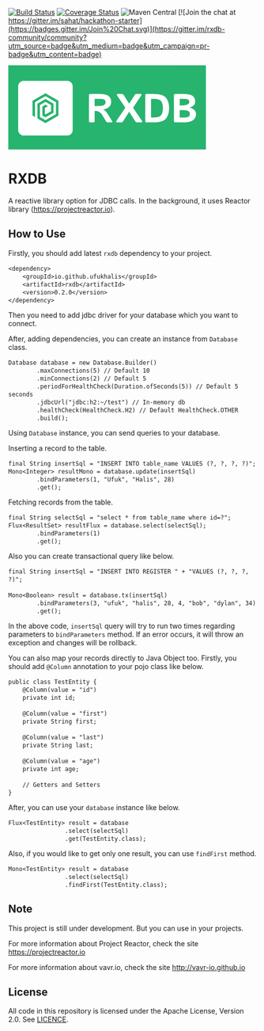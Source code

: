 [![Build Status](https://travis-ci.org/ufukhalis/rxdb.svg?branch=master)](https://travis-ci.org/ufukhalis/rxdb)
[![Coverage Status](https://coveralls.io/repos/github/ufukhalis/rxdb/badge.svg?branch=master)](https://coveralls.io/github/ufukhalis/rxdb?branch=master)
![Maven Central](https://img.shields.io/maven-central/v/io.github.ufukhalis/rxdb.svg)
[![Join the chat at https://gitter.im/sahat/hackathon-starter](https://badges.gitter.im/Join%20Chat.svg)](https://gitter.im/rxdb-community/community?utm_source=badge&utm_medium=badge&utm_campaign=pr-badge&utm_content=badge)

![Alt text](rxdb-logo-mini.png?raw=true "RXDB")

RXDB
===================
A reactive library option for JDBC calls. In the background, it uses Reactor library (https://projectreactor.io).

How to Use
------------
Firstly, you should add latest `rxdb` dependency to your project.

    <dependency>
        <groupId>io.github.ufukhalis</groupId>
        <artifactId>rxdb</artifactId>
        <version>0.2.0</version>
    </dependency>
    
Then you need to add jdbc driver for your database which you want to connect.

After, adding dependencies, you can create an instance from `Database` class.

    Database database = new Database.Builder()
            .maxConnections(5) // Default 10
            .minConnections(2) // Default 5
            .periodForHealthCheck(Duration.ofSeconds(5)) // Default 5 seconds
            .jdbcUrl("jdbc:h2:~/test") // In-memory db
            .healthCheck(HealthCheck.H2) // Default HealthCheck.OTHER
            .build();
            
Using `Database` instance, you can send queries to your database.

Inserting a record to the table.
    
    final String insertSql = "INSERT INTO table_name VALUES (?, ?, ?, ?)";
    Mono<Integer> resultMono = database.update(insertSql)
            .bindParameters(1, "Ufuk", "Halis", 28)
            .get();

    
Fetching records from the table.
    
    final String selectSql = "select * from table_name where id=?";
    Flux<ResultSet> resultFlux = database.select(selectSql);
            .bindParameters(1)
            .get();

Also you can create transactional query like below.

    final String insertSql = "INSERT INTO REGISTER " + "VALUES (?, ?, ?, ?)";
    
    Mono<Boolean> result = database.tx(insertSql)
            .bindParameters(3, "ufuk", "halis", 28, 4, "bob", "dylan", 34)
            .get();
 
In the above code, `insertSql` query will try to run two times regarding parameters to `bindParameters` method.
If an error occurs, it will throw an exception and changes will be rollback.


You can also map your records directly to Java Object too.
Firstly, you should add `@Column` annotation to your pojo class like below.
        
    public class TestEntity {
        @Column(value = "id")
        private int id;
    
        @Column(value = "first")
        private String first;
    
        @Column(value = "last")
        private String last;
    
        @Column(value = "age")
        private int age;
        
        // Getters and Setters
    }
    
After, you can use your `database` instance like below.

    Flux<TestEntity> result = database
                    .select(selectSql)
                    .get(TestEntity.class);
                    
Also, if you would like to get only one result, you can use `findFirst` method.
    
    Mono<TestEntity> result = database
                    .select(selectSql)
                    .findFirst(TestEntity.class);

Note
---

This project is still under development. But you can use in your projects.

For more information about Project Reactor, check the site https://projectreactor.io

For more information about vavr.io, check the site http://vavr-io.github.io

License
---
All code in this repository is licensed under the Apache License, Version 2.0. See [LICENCE](./LICENSE).